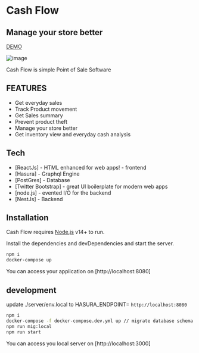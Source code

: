 # Cash Flow
## Manage your store better

[DEMO](https://cash-flow-docker.herokuapp.com)

![image](https://user-images.githubusercontent.com/13354732/178130421-d0208219-92ff-40e6-9f41-f4c3776ac539.png)


Cash Flow is simple Point of Sale Software

## FEATURES
- Get everyday sales
- Track Product movement
- Get Sales summary
- Prevent product theft
- Manage your store better
- Get inventory view and everyday cash analysis

## Tech
- [ReactJs] - HTML enhanced for web apps! - frontend
- [Hasura] - Graphql Engine
- [PostGres] - Database
- [Twitter Bootstrap] - great UI boilerplate for modern web apps
- [node.js] - evented I/O for the backend
- [NestJs] - Backend 

## Installation

Cash Flow requires [Node.js](https://nodejs.org/) v14+ to run.

Install the dependencies and devDependencies and start the server.

```sh
npm i
docker-compose up
```

You can access your application on [http://localhost:8080]

## development

update ./server/env.local to HASURA_ENDPOINT= `http://localhost:8080`



```sh
npm i
docker-compose -f docker-compose.dev.yml up // migrate database schema
npm run mig:local
npm run start
```

You can access you local server on [http://localhost:3000]
